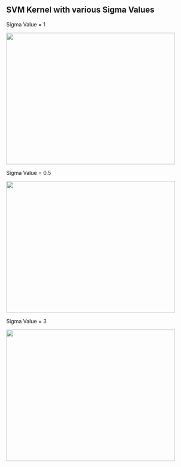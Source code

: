 ## SVM Kernel with various Sigma Values

Sigma Value = 1

<image src="https://github.com/souvik0306/ML-Coursera/blob/main/ex1-ex8-matlab/Media/SVM_Kernel_1.png" width="450" height="350">

Sigma Value = 0.5

<image src="https://github.com/souvik0306/ML-Coursera/blob/main/ex1-ex8-matlab/Media/SVM_Kernel_0_5.png" width="450" height="350">

Sigma Value = 3

<image src="https://github.com/souvik0306/ML-Coursera/blob/main/ex1-ex8-matlab/Media/SVM_Kernel_3.png" width="450" height="350">
